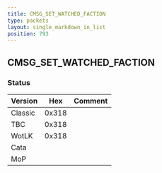 ```yaml
---
title: CMSG_SET_WATCHED_FACTION
type: packets
layout: single_markdown_in_list
position: 793
---
```


## CMSG_SET_WATCHED_FACTION

### Status

Version    | Hex        | Comment
---------- | ---------- | ---------- 
Classic    | 0x318      |
TBC        | 0x318      |
WotLK      | 0x318      |
Cata       |            |
MoP        |            |